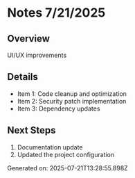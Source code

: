 # Notes 7/21/2025

## Overview
UI/UX improvements

## Details
- Item 1: Code cleanup and optimization
- Item 2: Security patch implementation
- Item 3: Dependency updates

## Next Steps
1. Documentation update
2. Updated the project configuration

Generated on: 2025-07-21T13:28:55.898Z
